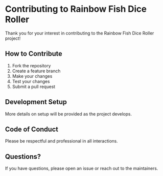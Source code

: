 # Contributing to Rainbow Fish Dice Roller

Thank you for your interest in contributing to the Rainbow Fish Dice Roller project!

## How to Contribute

1. Fork the repository
2. Create a feature branch
3. Make your changes
4. Test your changes
5. Submit a pull request

## Development Setup

More details on setup will be provided as the project develops.

## Code of Conduct

Please be respectful and professional in all interactions.

## Questions?

If you have questions, please open an issue or reach out to the maintainers.
